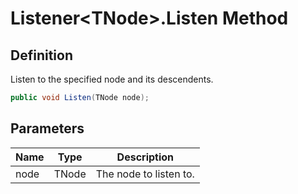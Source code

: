 # Listener&lt;TNode&gt;.Listen Method
## Definition

Listen to the specified node and its descendents.

```c#
public void Listen(TNode node);
```

## Parameters

| Name | Type | Description |
| ---- | ---- | ----------- |
| node | TNode | The node to listen to. |

